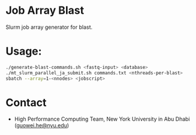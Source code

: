 # Job Array Blast
Slurm job array generator for blast.

# Usage:
```sh
./generate-blast-commands.sh <fastq-input> <database>
./mt_slurm_parallel_ja_submit.sh commands.txt <nthreads-per-blast>
sbatch --array=1-<nnodes> <jobscript>
```

# Contact
- High Performance Computing Team, New York University in Abu Dhabi (guowei.he@nyu.edu)

